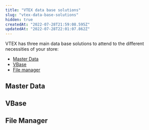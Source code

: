 ```yaml
---
title: "VTEX data base solutions"
slug: "vtex-data-base-solutions"
hidden: true
createdAt: "2022-07-28T21:59:08.595Z"
updatedAt: "2022-07-28T22:01:07.862Z"
---
```

VTEX has three main data base solutions to attend to the different necessities of your store:
- [Master Data](#master-data)
- [VBase](#vbase)
- [File manager](#file-manager)

## Master Data



## VBase



## File Manager
